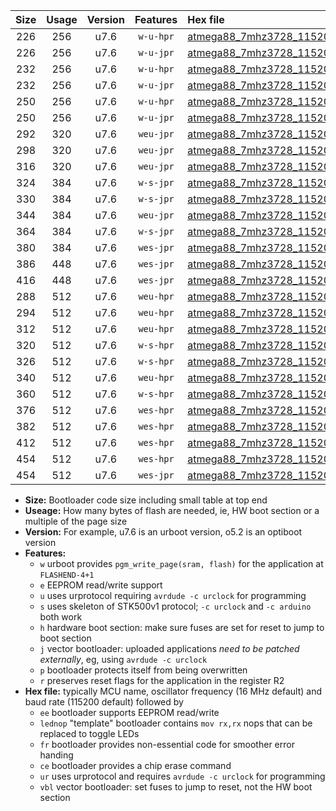 |Size|Usage|Version|Features|Hex file|
|:-:|:-:|:-:|:-:|:--|
|226|256|u7.6|`w-u-hpr`|[atmega88_7mhz3728_115200bps_ur.hex](https://raw.githubusercontent.com/stefanrueger/urboot/main//atmega88_7mhz3728_115200bps_ur.hex)|
|226|256|u7.6|`w-u-jpr`|[atmega88_7mhz3728_115200bps_ur_vbl.hex](https://raw.githubusercontent.com/stefanrueger/urboot/main//atmega88_7mhz3728_115200bps_ur_vbl.hex)|
|232|256|u7.6|`w-u-hpr`|[atmega88_7mhz3728_115200bps_lednop_ur.hex](https://raw.githubusercontent.com/stefanrueger/urboot/main//atmega88_7mhz3728_115200bps_lednop_ur.hex)|
|232|256|u7.6|`w-u-jpr`|[atmega88_7mhz3728_115200bps_lednop_ur_vbl.hex](https://raw.githubusercontent.com/stefanrueger/urboot/main//atmega88_7mhz3728_115200bps_lednop_ur_vbl.hex)|
|250|256|u7.6|`w-u-hpr`|[atmega88_7mhz3728_115200bps_lednop_fr_ur.hex](https://raw.githubusercontent.com/stefanrueger/urboot/main//atmega88_7mhz3728_115200bps_lednop_fr_ur.hex)|
|250|256|u7.6|`w-u-jpr`|[atmega88_7mhz3728_115200bps_lednop_fr_ur_vbl.hex](https://raw.githubusercontent.com/stefanrueger/urboot/main//atmega88_7mhz3728_115200bps_lednop_fr_ur_vbl.hex)|
|292|320|u7.6|`weu-jpr`|[atmega88_7mhz3728_115200bps_ee_ur_vbl.hex](https://raw.githubusercontent.com/stefanrueger/urboot/main//atmega88_7mhz3728_115200bps_ee_ur_vbl.hex)|
|298|320|u7.6|`weu-jpr`|[atmega88_7mhz3728_115200bps_ee_lednop_ur_vbl.hex](https://raw.githubusercontent.com/stefanrueger/urboot/main//atmega88_7mhz3728_115200bps_ee_lednop_ur_vbl.hex)|
|316|320|u7.6|`weu-jpr`|[atmega88_7mhz3728_115200bps_ee_lednop_fr_ur_vbl.hex](https://raw.githubusercontent.com/stefanrueger/urboot/main//atmega88_7mhz3728_115200bps_ee_lednop_fr_ur_vbl.hex)|
|324|384|u7.6|`w-s-jpr`|[atmega88_7mhz3728_115200bps_vbl.hex](https://raw.githubusercontent.com/stefanrueger/urboot/main//atmega88_7mhz3728_115200bps_vbl.hex)|
|330|384|u7.6|`w-s-jpr`|[atmega88_7mhz3728_115200bps_lednop_vbl.hex](https://raw.githubusercontent.com/stefanrueger/urboot/main//atmega88_7mhz3728_115200bps_lednop_vbl.hex)|
|344|384|u7.6|`weu-jpr`|[atmega88_7mhz3728_115200bps_ee_lednop_fr_ce_ur_vbl.hex](https://raw.githubusercontent.com/stefanrueger/urboot/main//atmega88_7mhz3728_115200bps_ee_lednop_fr_ce_ur_vbl.hex)|
|364|384|u7.6|`w-s-jpr`|[atmega88_7mhz3728_115200bps_lednop_fr_vbl.hex](https://raw.githubusercontent.com/stefanrueger/urboot/main//atmega88_7mhz3728_115200bps_lednop_fr_vbl.hex)|
|380|384|u7.6|`wes-jpr`|[atmega88_7mhz3728_115200bps_ee_vbl.hex](https://raw.githubusercontent.com/stefanrueger/urboot/main//atmega88_7mhz3728_115200bps_ee_vbl.hex)|
|386|448|u7.6|`wes-jpr`|[atmega88_7mhz3728_115200bps_ee_lednop_vbl.hex](https://raw.githubusercontent.com/stefanrueger/urboot/main//atmega88_7mhz3728_115200bps_ee_lednop_vbl.hex)|
|416|448|u7.6|`wes-jpr`|[atmega88_7mhz3728_115200bps_ee_lednop_fr_vbl.hex](https://raw.githubusercontent.com/stefanrueger/urboot/main//atmega88_7mhz3728_115200bps_ee_lednop_fr_vbl.hex)|
|288|512|u7.6|`weu-hpr`|[atmega88_7mhz3728_115200bps_ee_ur.hex](https://raw.githubusercontent.com/stefanrueger/urboot/main//atmega88_7mhz3728_115200bps_ee_ur.hex)|
|294|512|u7.6|`weu-hpr`|[atmega88_7mhz3728_115200bps_ee_lednop_ur.hex](https://raw.githubusercontent.com/stefanrueger/urboot/main//atmega88_7mhz3728_115200bps_ee_lednop_ur.hex)|
|312|512|u7.6|`weu-hpr`|[atmega88_7mhz3728_115200bps_ee_lednop_fr_ur.hex](https://raw.githubusercontent.com/stefanrueger/urboot/main//atmega88_7mhz3728_115200bps_ee_lednop_fr_ur.hex)|
|320|512|u7.6|`w-s-hpr`|[atmega88_7mhz3728_115200bps.hex](https://raw.githubusercontent.com/stefanrueger/urboot/main//atmega88_7mhz3728_115200bps.hex)|
|326|512|u7.6|`w-s-hpr`|[atmega88_7mhz3728_115200bps_lednop.hex](https://raw.githubusercontent.com/stefanrueger/urboot/main//atmega88_7mhz3728_115200bps_lednop.hex)|
|340|512|u7.6|`weu-hpr`|[atmega88_7mhz3728_115200bps_ee_lednop_fr_ce_ur.hex](https://raw.githubusercontent.com/stefanrueger/urboot/main//atmega88_7mhz3728_115200bps_ee_lednop_fr_ce_ur.hex)|
|360|512|u7.6|`w-s-hpr`|[atmega88_7mhz3728_115200bps_lednop_fr.hex](https://raw.githubusercontent.com/stefanrueger/urboot/main//atmega88_7mhz3728_115200bps_lednop_fr.hex)|
|376|512|u7.6|`wes-hpr`|[atmega88_7mhz3728_115200bps_ee.hex](https://raw.githubusercontent.com/stefanrueger/urboot/main//atmega88_7mhz3728_115200bps_ee.hex)|
|382|512|u7.6|`wes-hpr`|[atmega88_7mhz3728_115200bps_ee_lednop.hex](https://raw.githubusercontent.com/stefanrueger/urboot/main//atmega88_7mhz3728_115200bps_ee_lednop.hex)|
|412|512|u7.6|`wes-hpr`|[atmega88_7mhz3728_115200bps_ee_lednop_fr.hex](https://raw.githubusercontent.com/stefanrueger/urboot/main//atmega88_7mhz3728_115200bps_ee_lednop_fr.hex)|
|454|512|u7.6|`wes-hpr`|[atmega88_7mhz3728_115200bps_ee_lednop_fr_ce.hex](https://raw.githubusercontent.com/stefanrueger/urboot/main//atmega88_7mhz3728_115200bps_ee_lednop_fr_ce.hex)|
|454|512|u7.6|`wes-jpr`|[atmega88_7mhz3728_115200bps_ee_lednop_fr_ce_vbl.hex](https://raw.githubusercontent.com/stefanrueger/urboot/main//atmega88_7mhz3728_115200bps_ee_lednop_fr_ce_vbl.hex)|

- **Size:** Bootloader code size including small table at top end
- **Useage:** How many bytes of flash are needed, ie, HW boot section or a multiple of the page size
- **Version:** For example, u7.6 is an urboot version, o5.2 is an optiboot version
- **Features:**
  + `w` urboot provides `pgm_write_page(sram, flash)` for the application at `FLASHEND-4+1`
  + `e` EEPROM read/write support
  + `u` uses urprotocol requiring `avrdude -c urclock` for programming
  + `s` uses skeleton of STK500v1 protocol; `-c urclock` and `-c arduino` both work
  + `h` hardware boot section: make sure fuses are set for reset to jump to boot section
  + `j` vector bootloader: uploaded applications *need to be patched externally*, eg, using `avrdude -c urclock`
  + `p` bootloader protects itself from being overwritten
  + `r` preserves reset flags for the application in the register R2
- **Hex file:** typically MCU name, oscillator frequency (16 MHz default) and baud rate (115200 default) followed by
  + `ee` bootloader supports EEPROM read/write
  + `lednop` "template" bootloader contains `mov rx,rx` nops that can be replaced to toggle LEDs
  + `fr` bootloader provides non-essential code for smoother error handing
  + `ce` bootloader provides a chip erase command
  + `ur` uses urprotocol and requires `avrdude -c urclock` for programming
  + `vbl` vector bootloader: set fuses to jump to reset, not the HW boot section
